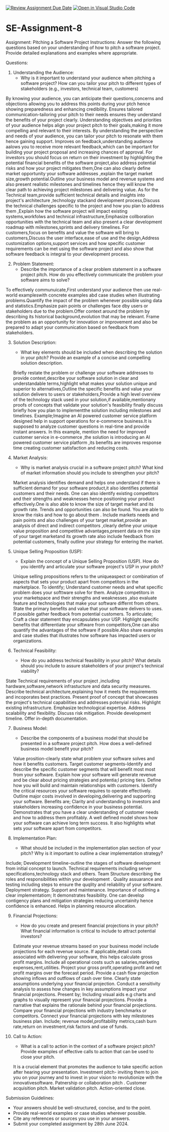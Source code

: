 [![Review Assignment Due Date](https://classroom.github.com/assets/deadline-readme-button-22041afd0340ce965d47ae6ef1cefeee28c7c493a6346c4f15d667ab976d596c.svg)](https://classroom.github.com/a/4bgukiqw)
[![Open in Visual Studio Code](https://classroom.github.com/assets/open-in-vscode-2e0aaae1b6195c2367325f4f02e2d04e9abb55f0b24a779b69b11b9e10269abc.svg)](https://classroom.github.com/online_ide?assignment_repo_id=15307420&assignment_repo_type=AssignmentRepo)
# SE-Assignment-8
 Assignment: Pitching a Software Project
 Instructions:
Answer the following questions based on your understanding of how to pitch a software project. Provide detailed explanations and examples where appropriate.

 Questions:

1. Understanding the Audience:
   - Why is it important to understand your audience when pitching a software project? How can you tailor your pitch to different types of stakeholders (e.g., investors, technical team, customers)

 By knowing your audience, you can anticipate their questions,concerns and objections allowing you to address this points during your ptch hence showing preparedness and enhancing credibility.
 Ensures tailored communication-tailoring your pitch to their needs ensures they understand the benefits of your project clearly.
 Understanding objectives and priorities of your audience helps align your project pitch to their goals,making it more compelling and relevant to their interests.
 By understanding the perspective and needs of your audience, you can tailor your pitch to resonate with them hence gaining support.
 Improves on feedback,understanding audience aalows you to receive more relevant feedback,which can be important for building your project proposal and increasing chances of approval.
 For investors you should focus on return on their investment by highlighting the potential financial benefits of the software project,also address potential risks and how your project mitigates them,One can also clearly define market opportunity your software addresses ,explain the target market size,growth potential.Outline your business model and revenue systems and also present realistic milestones and timelines hence they will know the clear path to achieving project milestones and delivering value.
 As for the Technical team,provide sufficient technical details and insights into project's architecture ,technology stackand development process,Discuss the technical challenges specific to the project and how you plan to address them ,Explain how the software project will impact existing systems,workfolws and technical infrastructure,Emphasize collboration opportunities with the technical team and also present a clear development roadmap with milestones,sprints and delivery timelines.
 For customers,focus on benefits and value the software will bring to customers,Discuss the user interface,ease of use and the design,Address customization options,support services and how specific customer requirements can be met using the software project and also show that software feedback is integral to your development process.

2. Problem Statement:
   - Describe the importance of a clear problem statement in a software project pitch. How do you effectively communicate the problem your software aims to solve?

To effectively communuicate,First understand your audience then use real-world exampleswith concrete examples abd case studies when illustrating problems.Quantify the impact of the problem whenever possible using data and statistics.Emphasize pain points or challenges face dby users or stakeholders due to the problem.Offer context around the problem by describing its historical background,evolution that may be relevant.
Frame the problem as an opportunity for innovation or improvement and also be prepared to adapt your communication based on feedback from stakeholders.

3. Solution Description:
   - What key elements should be included when describing the solution in your pitch? Provide an example of a concise and compelling solution description.

   Briefly restate the problem or challenge your software addresses to provide context,describe your software solution in clear and understandable terms,highlight what makes your solution unique and superior to alternatives,Outline the specific benefits and value your solution delivers to users or stakeholders,Provide a high level overview of the technology stack used in your solution,if available,mentionany proofs of concepts that validate your solution's feasibility finally discuss briefly how you plan to implementthe solution including milestones and timelines. Example;Imagine an AI powered customer service platform designed help in support operations for e-commerce business.It is supposed to analyze customer questions in real-time and provide instant answers.
   In this example, mention the need for improved customer service in e-commerce ,the solution is introducing an AI powered customer service platform ,its benefits are improves response time creating customer satisfaction and reducing costs.

4. Market Analysis:
   - Why is market analysis crucial in a software project pitch? What kind of market information should you include to strengthen your pitch?

   Market analysis identifies demand and helps one understand if there is sufficient demand for your software product,it also identifies potential customers and their needs.
   One can also identify existing competitors and their strengths and weaknesses hence positioning your product effectively.One is also able to know the size of target market and its growth rate.
   Trends and opportunities can also be found. You are able to know the risks and how to go about them .
   Include markets needs and pain points and also challenges of your target market,provide an analysis of direct and indirect competitors ,clearly define your unique value proposition and competitive advantages,present data on the size of your target marketand its growth rate also include feedback from potential customers, finally outline your strategy for entering the market.

5. Unique Selling Proposition (USP):
   - Explain the concept of a Unique Selling Proposition (USP). How do you identify and articulate your software project's USP in your pitch?

   Unique selling propositions refers to the uniqueaspect or combination of aspects that sets your product apart from competitors in the marketplace.
   To identify;
   Understand customer needs and what specific problem does your softtware solve for them.
   Analyze competitors in your marketspace and their strengths and weaknesses ,also evaluate feature and technologies that make your software differnt from others.
   State the primary benefits and value that your software delivers to uses.
   If possible gather feedback from potential customers. 
   To articulate;
   Craft a clear statement thay encapsulates your USP.
   Highlight specific benefits that differentiate your siftware from competitors,One can also quantify the advantages of the software if possible.Also share examples and case studies that illustrates how software has impacted users or organizations.

6. Technical Feasibility:
   - How do you address technical feasibility in your pitch? What details should you include to assure stakeholders of your project's technical viability?

State Technical requirements of your project ,including hardware,software,network infrastucture and data security measures.
Describe technical architecture,explaining how it meets  the requirements and incoporates best practices.
Present proof of concept that showcases the project's technical capabilities and addresses potenyial risks.
Highlight existing infrastructure.
Emphasize technological expertise.
Address scalability and flexibility.
Discuss risk mitigation.
Provide development timeline.
Offer in-depth documentation.

7. Business Model:
   - Describe the components of a business model that should be presented in a software project pitch. How does a well-defined business model benefit your pitch?

   Value prosition-clearly state what problem your software solves and how it benefits customers.
   Target customer segments-Identify and describe the specific customer segments that will benefit most most from your software.
   Explain how your software will generate revenue and be clear about pricing strategies and potentia;l pricing tiers.
   Define how you will build and maintain relationships with customers.
   Identify the critical resources your software requires to operate effectively.
   Outline major costs involved in developing,delivering and supporting your software.
   Benefits are;
   Clarity and understanding to investors and stakeholders increasing confidence in your business potential.
   Demonstrates that you have a clear understanding of customer needs and how to address them profitably.
   A well defined model shows how your software can achieve long term success.
   It also highlights what sets your software apart from competitors.

8. Implementation Plan:
   - What should be included in the implementation plan section of your pitch? Why is it important to outline a clear implementation strategy?

Include;
Development timeline-outline the stages of software development from initial concept to launch.
Technical requirements including server specifications,technology stack and others.
Team Structure describing the roles and responsibilities within your development .
Quality assuarance and testing including steps to ensure the quqlity and reliability of your software.
Deployment strategy.
Support and maintenance.
Importance of outlining a clear implementatiom;
It demonstrates feasibility. One can develop contigency plans and mitigation strategies reducing uncertainity hence confidence is enhanced.
Helps in planning resource allocation.

9. Financial Projections:
   - How do you create and present financial projections in your pitch? What financial information is critical to include to attract potential investors?

   Estimate your revenue streams based on your business model include projections for each revenue source.
   If applicable,detail costs associated with delivering your software, this helps calculate gross profit margins.
   Include all operational costs such as salaries,marketing expenses,rent,utilities.
   Project your gross profit,operating profit and net profit margins over the forecast period.
   Provide a cash flow projection showing inflows and outflows of cash over time.
   Clearly state assumptions underlying your financial projection.
   Conduct a sensitivity analysis to assess how changes in key assumptions impact your financial projections.
   Present by;
   Including visual aids e.g charts and graphs to visually represent your financial projections.
   Provide a narrative that explains the rationale behind your financial projections.
   Compare your financial projections with industry benchmarks or competitors.
   Connect your financial projections with key milestones business plan.
   Include; revenue model,profitability metrics,cash burn rate,return on investment,risk factors and use of funds.

10. Call to Action:
    - What is a call to action in the context of a software project pitch? Provide examples of effective calls to action that can be used to close your pitch.

    It is a crucial element that promotes the audience to take specific action after hearing your presentation.
    Investment pitch- inviting them to join you on your journey and to invest in your vision to revolutionize with the innovativesoftware.
    Patnership or collaboration pitch .
    Customer acquisition pitch.
    Market validation pitch.
    Action-oriented close.

 Submission Guidelines:
- Your answers should be well-structured, concise, and to the point.
- Provide real-world examples or case studies wherever possible.
- Cite any references or sources you use in your answers.
- Submit your completed assignment by 28th June 2024.


